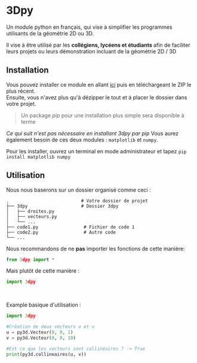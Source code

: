 # 3Dpy

Un module python en français, qui vise à simplifier les programmes utilisants de la géométrie 2D ou 3D.

  Il vise à être utilisé par les <b>collégiens, lycéens et étudiants</b> afin de faciliter leurs projets ou leurs démonstration incluant de la géométrie 2D / 3D
  
  
## Installation

  Vous pouvez installer ce module en allant [ici](https://github.com/ASionville/3dpy/releases) puis en téléchargeant le ZIP le plus récent.<br>
  Ensuite, vous n'avez plus qu'à dézipper le tout et à placer le dossier dans votre projet.
  
  >Un package *pip* pour une installation plus simple sera disponible à terme
  
  *Ce qui suit n'est pas nécessaire en installant 3dpy par pip*
  Vous aurez également besoin de ces deux modules : `matplotlib` et `numpy`.
  
  Pour les installer, ouvrez un terminal en mode administrateur et tapez `pip install matplotlib numpy`

## Utilisation

  Nous nous baserons sur un dossier organisé comme ceci :
  
    .                           # Votre dossier de projet
    ├── 3dpy                    # Dossier 3dpy
    │   ├── droites.py
    │   ├── vecteurs.py
    │   └── ...
    ├── code1.py                 # Fichier de code 1
    ├── code2.py                 # Autre code
    └── ...


Nous recommandons de ne **pas** importer les fonctions de cette manière:
```python
from 3dpy import *
```

Mais plutôt de cette manière :
```python
import 3dpy
```

<br>

Example basique d'utilisation :
```python
import 3dpy

#Création de deux vecteurs u et v
u = py3d.Vecteur(0, 0, 1)
v = py3d.Vecteur(0, 0, 10)

#Est ce que les vecteurs sont collinéaires ? -> True
print(py3d.collineaires(u, v))
```
